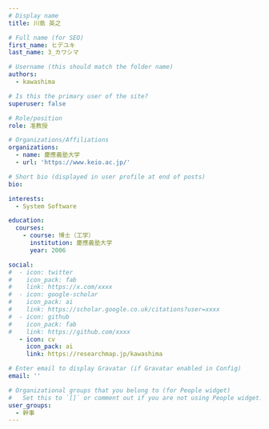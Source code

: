 ```yaml
---
# Display name
title: 川島 英之

# Full name (for SEO)
first_name: ヒデユキ
last_name: 3_カワシマ

# Username (this should match the folder name)
authors:
  - kawashima

# Is this the primary user of the site?
superuser: false

# Role/position
role: 准教授

# Organizations/Affiliations
organizations:
  - name: 慶應義塾大学
  - url: 'https://www.keio.ac.jp/'

# Short bio (displayed in user profile at end of posts)
bio: 

interests:
  - System Software

education:
  courses:
    - course: 博士（工学）
      institution: 慶應義塾大学
      year: 2006

social:
#  - icon: twitter
#    icon_pack: fab
#    link: https://x.com/xxxx
#  - icon: google-scholar
#    icon_pack: ai
#    link: https://scholar.google.co.uk/citations?user=xxxx
#  - icon: github
#    icon_pack: fab
#    link: https://github.com/xxxx
   - icon: cv
     icon_pack: ai
     link: https://researchmap.jp/kawashima

# Enter email to display Gravatar (if Gravatar enabled in Config)
email: ''

# Organizational groups that you belong to (for People widget)
#   Set this to `[]` or comment out if you are not using People widget.
user_groups:
  - 幹事
---
```

